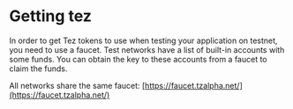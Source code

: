 # Getting tez

In order to get Tez tokens to use when testing your application on testnet, you need to use a faucet. Test networks have a list of built-in accounts with some funds. You can obtain the key to these accounts from a faucet to claim the funds. 

All networks share the same faucet: [https://faucet.tzalpha.net/](https://faucet.tzalpha.net/)

